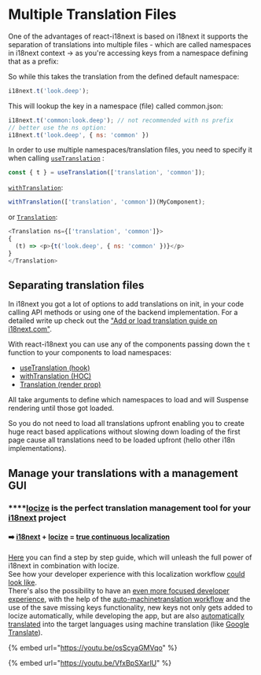 # Multiple Translation Files

One of the advantages of react-i18next is based on i18next it supports the separation of translations into multiple files - which are called namespaces in i18next context -> as you're accessing keys from a namespace defining that as a prefix:

So while this takes the translation from the defined default namespace:

```javascript
i18next.t('look.deep');
```

This will lookup the key in a namespace (file) called common.json:

```javascript
i18next.t('common:look.deep'); // not recommended with ns prefix
// better use the ns option:
i18next.t('look.deep', { ns: 'common' })
```

In order to use multiple namespaces/translation files, you need to specify it when calling [`useTranslation`](https://react.i18next.com/latest/usetranslation-hook) :

```javascript
const { t } = useTranslation(['translation', 'common']);
```

[`withTranslation`](https://react.i18next.com/latest/withtranslation-hoc):

```javascript
withTranslation(['translation', 'common'])(MyComponent);
```

or [`Translation`](https://react.i18next.com/latest/translation-render-prop):

```javascript
<Translation ns={['translation', 'common']}>
{
  (t) => <p>{t('look.deep', { ns: 'common' })}</p>
}
</Translation>
```

## Separating translation files

In i18next you got a lot of options to add translations on init, in your code calling API methods or using one of the backend implementation. For a detailed write up check out the ["Add or load translation guide on i18next.com"](https://www.i18next.com/how-to/add-or-load-translations).

With react-i18next you can use any of the components passing down the `t` function to your components to load namespaces:

* [useTranslation (hook)](../latest/usetranslation-hook.md)
* [withTranslation (HOC)](../latest/withtranslation-hoc.md)
* [Translation (render prop)](../latest/translation-render-prop.md)

All take arguments to define which namespaces to load and will Suspense rendering until those got loaded.

So you do not need to load all translations upfront enabling you to create huge react based applications without slowing down loading of the first page cause all translations need to be loaded upfront (hello other i18n implementations).

## Manage your translations with a management GUI

### ****[**locize**](https://locize.com) is the perfect translation management tool for your [**i18next**](https://www.i18next.com) project

#### ➡️ [i18next](https://www.i18next.com) + [locize](https://locize.com) = [true continuous localization](https://locize.com/how-it-works.html#continouslocalization)

[Here](https://github.com/locize/react-tutorial) you can find a step by step guide, which will unleash the full power of i18next in combination with locize.\
See how your developer experience with this localization workflow [could look like](https://youtu.be/osScyaGMVqo).\
There's also the possibility to have an [even more focused developer experience](https://youtu.be/VfxBpSXarlU), with the help of the [auto-machinetranslation workflow](https://docs.locize.com/whats-inside/auto-machine-translation) and the use of the save missing keys functionality, new keys not only gets added to locize automatically, while developing the app, but are also [automatically translated](https://youtu.be/VfxBpSXarlU) into the target languages using machine translation (like [Google Translate](https://cloud.google.com/translate)).

{% embed url="https://youtu.be/osScyaGMVqo" %}

{% embed url="https://youtu.be/VfxBpSXarlU" %}


